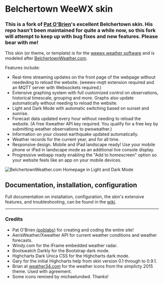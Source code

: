 # Belchertown WeeWX skin

### This is a fork of [Pat O'Brien](https://github.com/poblabs)'s excellent Belchertown skin. His repo hasn't been maintained for quite a while now, so this fork will attempt to keep up with bug fixes and new features. Please bear with me!

This skin (or theme, or template) is for the [weewx weather software](http://weewx.com) and is modeled after [BelchertownWeather.com](https://belchertownweather.com).

Features include:
* Real-time streaming updates on the front page of the webpage without neededing to reload the website. (weewx-mqtt extension required and an MQTT server with Websockets required.)
* Extensive graphing system with full customized control on observations, historical timescale, grouping and more. Graphs also update automatically without needing to reload the website.
* Light and Dark Mode with automatic switching based on sunset and sunrise.
* Forecast data updated every hour without needing to reload the website. (A free Xweather API key required. You qualify for a free key by submitting weather observations to pwsweather.)
* Information on your closest earthquake updated automatically.
* Weather records for the current year, and for all time. 
* Responsive design. Mobile and iPad landscape ready! Use your mobile phone or iPad in landscape mode as an additional live console display.
* Progressive webapp ready enabling the "Add to homescreen" option so your website feels like an app on your mobile devices. 

![BelchertownWeather.com Homepage in Light and Dark Mode](https://raw.githubusercontent.com/poblabs/weewx-belchertown/57618035bd6da988b7dc2d96c5ab04511d9d44a1/assets/light_dark_modes.jpg)



## Documentation, installation, configuration

Full documentation on installation, configuration, the skin's extensive features, and troubleshooting, can be found in the [wiki](https://github.com/uajqq/weewx-belchertown-new/wiki).

---

### Credits
* Pat O'Brien [(poblabs)](https://github.com/poblabs) for creating and coding the entire site!
* AerisWeather/Xweather API for current weather conditions and weather forecasts.
* Windy.com for the iFrame embedded weather radar.
* Bootswatch Darkly for the Bootstrap dark mode.
* Highcharts Dark Unica CSS for the Highcharts dark mode.
* Gary for the initial Highcharts help from skin version 0.1 through to 0.9.1. 
* Brian at [weather34.com](http://weather34.com) for the weather icons from the simplicty 2015 theme. Used with agreement.
* Some icons remixed by michaelundwd. Thanks!
